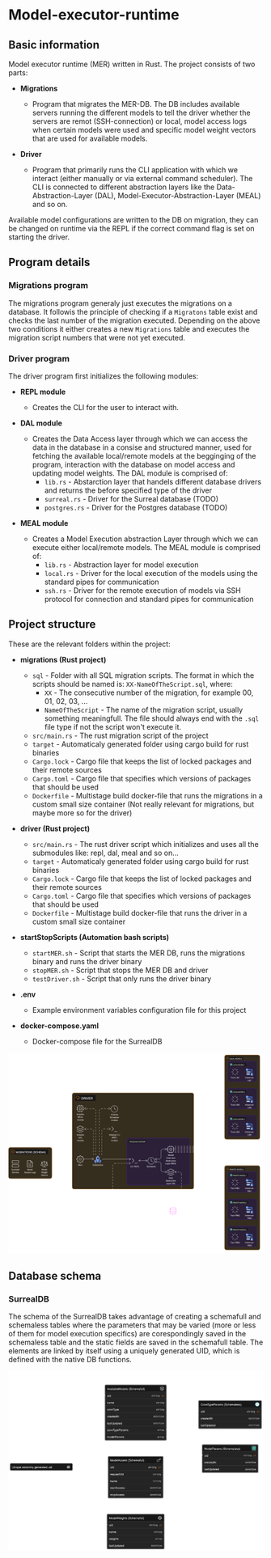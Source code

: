 # Model-executor-runtime

## Basic information

Model executor runtime (MER) written in Rust. The project consists of two parts:

- **Migrations**
    - Program that migrates the MER-DB. The DB includes available servers running the different models to tell the driver whether the servers are remot (SSH-connection) or local, model access logs when certain models were used and specific model weight vectors that are used for available models.

- **Driver**
    - Program that primarily runs the CLI application with which we interact (either manually or via external command scheduler). The CLI is connected to different abstraction layers like the Data-Abstraction-Layer (DAL), Model-Executor-Abstraction-Layer (MEAL) and so on.

Available model configurations are written to the DB on migration, they can be changed on runtime via the REPL if the correct command flag is set on starting the driver.



## Program details

### Migrations program

The migrations program generaly just executes the migrations on a database. It followis the principle of checking if a `Migratons` table exist and checks the last number of the migration executed. Depending on the above two conditions it either creates a new `Migrations` table and executes the migration script numbers that were not yet executed.

### Driver program

The driver program first initializes the following modules:

- **REPL module**
    - Creates the CLI for the user to interact with.

- **DAL module**
    - Creates the Data Access layer through which we can access the data in the database in a consise and structured manner, used for fetching the available local/remote models at the begginging of the program, interaction with the database on model access and updating model weights. The DAL module is comprised of:
        - `lib.rs` - Abstarction layer that handels different database drivers and returns the before specified type of the driver
        - `surreal.rs` - Driver for the Surreal database (TODO)
        - `postgres.rs` - Driver for the Postgres database (TODO)

- **MEAL module**
    - Creates a Model Execution abstraction Layer through which we can execute either local/remote models. The MEAL module is comprised of:
        - `lib.rs` - Abstraction layer for model execution
        - `local.rs` - Driver for the local execution of the models using the standard pipes for communication
        - `ssh.rs` - Driver for the remote execution of models via SSH protocol for connection and standard pipes for communication



## Project structure

These are the relevant folders within the project:

- **migrations (Rust project)**
    - `sql` - Folder with all SQL migration scripts. The format in which the scripts should be named is: ```XX-NameOfTheScript.sql```, where:
        - `XX` -  The consecutive number of the migration, for example 00, 01, 02, 03, ...
        - `NameOfTheScript` - The name of the migration script, usually something meaningfull. The file should always end with the `.sql` file type if not the script won't execute it.
    - `src/main.rs` - The rust migration script of the project
    - `target` - Automaticaly generated folder using cargo build for rust binaries
    - `Cargo.lock` - Cargo file that keeps the list of locked packages and their remote sources
    - `Cargo.toml` - Cargo file that specifies which versions of packages that should be used
    - `Dockerfile` - Multistage build docker-file that runs the migrations in a custom small size container (Not really relevant for migrations, but maybe more so for the driver)

- **driver (Rust project)**
    - `src/main.rs` - The rust driver script which initializes and uses all the submodules like: repl, dal, meal and so on...
    - `target` - Automaticaly generated folder using cargo build for rust binaries
    - `Cargo.lock` - Cargo file that keeps the list of locked packages and their remote sources
    - `Cargo.toml` - Cargo file that specifies which versions of packages that should be used
    - `Dockerfile` - Multistage build docker-file that runs the driver in a custom small size container

- **startStopScripts (Automation bash scripts)**
    - `startMER.sh` - Script that starts the MER DB, runs the migrations binary and runs the driver binary
    - `stopMER.sh` - Script that stops the MER DB and driver
    - `testDriver.sh` - Script that only runs the driver binary

- **.env**
    - Example environment variables configuration file for this project

- **docker-compose.yaml**
    - Docker-compose file for the SurrealDB


![MER-architecture](./docs/assets/MER-architecture.png)


## Database schema

### SurrealDB

The schema of the SurrealDB takes advantage of creating a schemafull and schemaless tables where the parameters that may be varied (more or less of them for model execution specifics) are corespondingly saved in the schemaless table and the static fields are saved in the schemafull table. The elements are linked by itself using a uniquely generated UID, which is defined with the native DB functions.

![SurrealDB](./docs/assets/SurrealDB.png)